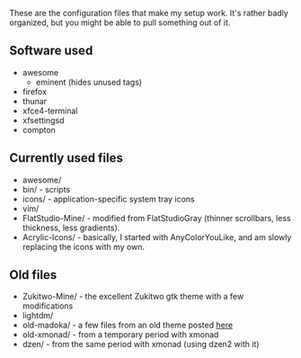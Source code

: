 These are the configuration files that make my setup work. It's rather badly organized, but you might be able to pull something out of it.

## Software used

* awesome
    * eminent (hides unused tags)
* firefox
* thunar
* xfce4-terminal
* xfsettingsd
* compton

## Currently used files

* awesome/
* bin/ - scripts
* icons/ - application-specific system tray icons
* vim/
* FlatStudio-Mine/ - modified from FlatStudioGray (thinner scrollbars, less thickness, less gradients).
* Acrylic-Icons/ - basically, I started with AnyColorYouLike, and am slowly replacing the icons with my own.

## Old files

* Zukitwo-Mine/ - the excellent Zukitwo gtk theme with a few modifications
* lightdm/
* old-madoka/ - a few files from an old theme posted [here](www.reddit.com/r/unixporn/comments/17ubke/archawesome_lets_make_a_contract_png/)
* old-xmonad/ - from a temporary period with xmonad
* dzen/ - from the same period with xmonad (using dzen2 with it)

